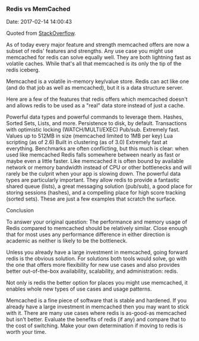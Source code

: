 <!--
title: Redis vs MemCached
date: 2017-02-14 14:00:43
tags:
- Redis
- MemCached
-->
### Redis vs MemCached
Date: 2017-02-14 14:00:43

Quoted from [StackOverflow](http://stackoverflow.com/questions/10558465/memcached-vs-redis).

As of today every major feature and strength memcached offers are now a subset of redis' features and strengths. Any use case you might use memcached for redis can solve equally well. They are both lightning fast as volatile caches. While that's all that memcached is its only the tip of the redis iceberg.

<!-- more -->

Memcached is a volatile in-memory key/value store. Redis can act like one (and do that job as well as memcached), but it is a data structure server.

Here are a few of the features that redis offers which memcached doesn't and allows redis to be used as a "real" data store instead of just a cache.

Powerful data types and powerful commands to leverage them. Hashes, Sorted Sets, Lists, and more.
Persistence to disk, by default.
Transactions with optimistic locking (WATCH/MULTI/EXEC)
Pub/sub. Extremely fast.
Values up to 512MB in size (memcached limited to 1MB per key)
Lua scripting (as of 2.6)
Built in clustering (as of 3.0)
Extremely fast at everything. Benchmarks are often conflicting, but this much is clear: when used like memcached Redis falls somewhere between nearly as fast or maybe even a little faster. Like memcached it is often bound by available network or memory bandwidth instead of CPU or other bottlenecks and will rarely be the culprit when your app is slowing down.
The powerful data types are particularly important. They allow redis to provide a fantastic shared queue (lists), a great messaging solution (pub/sub), a good place for storing sessions (hashes), and a compelling place for high score tracking (sorted sets). These are just a few examples that scratch the surface.

Conclusion

To answer your original question: The performance and memory usage of Redis compared to memcached should be relatively similar. Close enough that for most uses any performance difference in either direction is academic as neither is likely to be the bottleneck.

Unless you already have a large investment in memcached, going forward redis is the obvious solution. For solutions both tools would solve, go with the one that offers more flexibility for new use cases and also provides better out-of-the-box availability, scalability, and administration: redis.

Not only is redis the better option for places you might use memcached, it enables whole new types of use cases and usage patterns.

Memcached is a fine piece of software that is stable and hardened. If you already have a large investment in memcached then you may want to stick with it. There are many use cases where redis is as-good-as memcached but isn't better. Evaluate the benefits of redis (if any) and compare that to the cost of switching. Make your own determination if moving to redis is worth your time.
